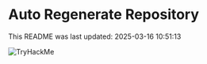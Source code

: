 # Auto Regenerate Repository

This README was last updated: 2025-03-16 10:51:13

 ![TryHackMe](https://tryhackme.com/badge/533634)